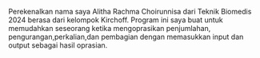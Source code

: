 Perekenalkan nama saya Alitha Rachma Choirunnisa dari Teknik Biomedis 2024 berasa dari kelompok Kirchoff. Program ini saya buat untuk memudahkan seseorang ketika mengoprasikan penjumlahan, pengurangan,perkalian,dan pembagian dengan memasukkan input dan output sebagai hasil oprasian.

